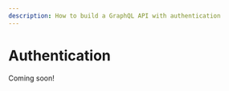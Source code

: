```yaml
---
description: How to build a GraphQL API with authentication
---
```


# Authentication

Coming soon!

